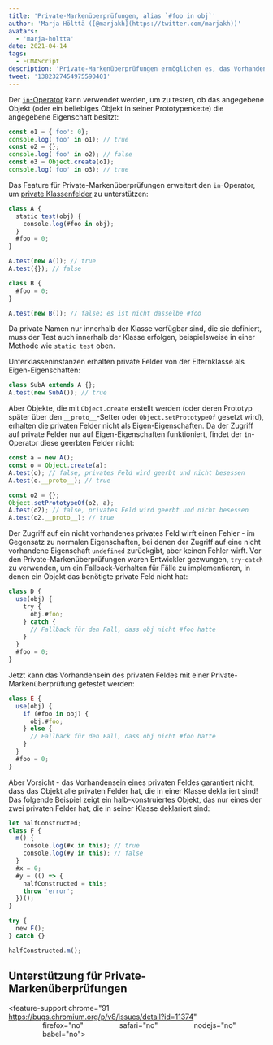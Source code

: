 ```yaml
---
title: 'Private-Markenüberprüfungen, alias `#foo in obj`'
author: 'Marja Hölttä ([@marjakh](https://twitter.com/marjakh))'
avatars:
  - 'marja-holtta'
date: 2021-04-14
tags:
  - ECMAScript
description: 'Private-Markenüberprüfungen ermöglichen es, das Vorhandensein eines privaten Feldes in einem Objekt zu testen.'
tweet: '1382327454975590401'
---
```


Der [`in`-Operator](https://developer.mozilla.org/en-US/docs/Web/JavaScript/Reference/Operators/in) kann verwendet werden, um zu testen, ob das angegebene Objekt (oder ein beliebiges Objekt in seiner Prototypenkette) die angegebene Eigenschaft besitzt:

```javascript
const o1 = {'foo': 0};
console.log('foo' in o1); // true
const o2 = {};
console.log('foo' in o2); // false
const o3 = Object.create(o1);
console.log('foo' in o3); // true
```

Das Feature für Private-Markenüberprüfungen erweitert den `in`-Operator, um [private Klassenfelder](https://v8.dev/features/class-fields#private-class-fields) zu unterstützen:

```javascript
class A {
  static test(obj) {
    console.log(#foo in obj);
  }
  #foo = 0;
}

A.test(new A()); // true
A.test({}); // false

class B {
  #foo = 0;
}

A.test(new B()); // false; es ist nicht dasselbe #foo
```

Da private Namen nur innerhalb der Klasse verfügbar sind, die sie definiert, muss der Test auch innerhalb der Klasse erfolgen, beispielsweise in einer Methode wie `static test` oben.

Unterklasseninstanzen erhalten private Felder von der Elternklasse als Eigen-Eigenschaften:

```javascript
class SubA extends A {};
A.test(new SubA()); // true
```

Aber Objekte, die mit `Object.create` erstellt werden (oder deren Prototyp später über den `__proto__`-Setter oder `Object.setPrototypeOf` gesetzt wird), erhalten die privaten Felder nicht als Eigen-Eigenschaften. Da der Zugriff auf private Felder nur auf Eigen-Eigenschaften funktioniert, findet der `in`-Operator diese geerbten Felder nicht:

<!--truncate-->
```javascript
const a = new A();
const o = Object.create(a);
A.test(o); // false, privates Feld wird geerbt und nicht besessen
A.test(o.__proto__); // true

const o2 = {};
Object.setPrototypeOf(o2, a);
A.test(o2); // false, privates Feld wird geerbt und nicht besessen
A.test(o2.__proto__); // true
```

Der Zugriff auf ein nicht vorhandenes privates Feld wirft einen Fehler - im Gegensatz zu normalen Eigenschaften, bei denen der Zugriff auf eine nicht vorhandene Eigenschaft `undefined` zurückgibt, aber keinen Fehler wirft. Vor den Private-Markenüberprüfungen waren Entwickler gezwungen, `try`-`catch` zu verwenden, um ein Fallback-Verhalten für Fälle zu implementieren, in denen ein Objekt das benötigte private Feld nicht hat:

```javascript
class D {
  use(obj) {
    try {
      obj.#foo;
    } catch {
      // Fallback für den Fall, dass obj nicht #foo hatte
    }
  }
  #foo = 0;
}
```

Jetzt kann das Vorhandensein des privaten Feldes mit einer Private-Markenüberprüfung getestet werden:

```javascript
class E {
  use(obj) {
    if (#foo in obj) {
      obj.#foo;
    } else {
      // Fallback für den Fall, dass obj nicht #foo hatte
    }
  }
  #foo = 0;
}
```

Aber Vorsicht - das Vorhandensein eines privaten Feldes garantiert nicht, dass das Objekt alle privaten Felder hat, die in einer Klasse deklariert sind! Das folgende Beispiel zeigt ein halb-konstruiertes Objekt, das nur eines der zwei privaten Felder hat, die in seiner Klasse deklariert sind:

```javascript
let halfConstructed;
class F {
  m() {
    console.log(#x in this); // true
    console.log(#y in this); // false
  }
  #x = 0;
  #y = (() => {
    halfConstructed = this;
    throw 'error';
  })();
}

try {
  new F();
} catch {}

halfConstructed.m();
```

## Unterstützung für Private-Markenüberprüfungen

<feature-support chrome="91 https://bugs.chromium.org/p/v8/issues/detail?id=11374"
                 firefox="no"
                 safari="no"
                 nodejs="no"
                 babel="no"></feature-support>
